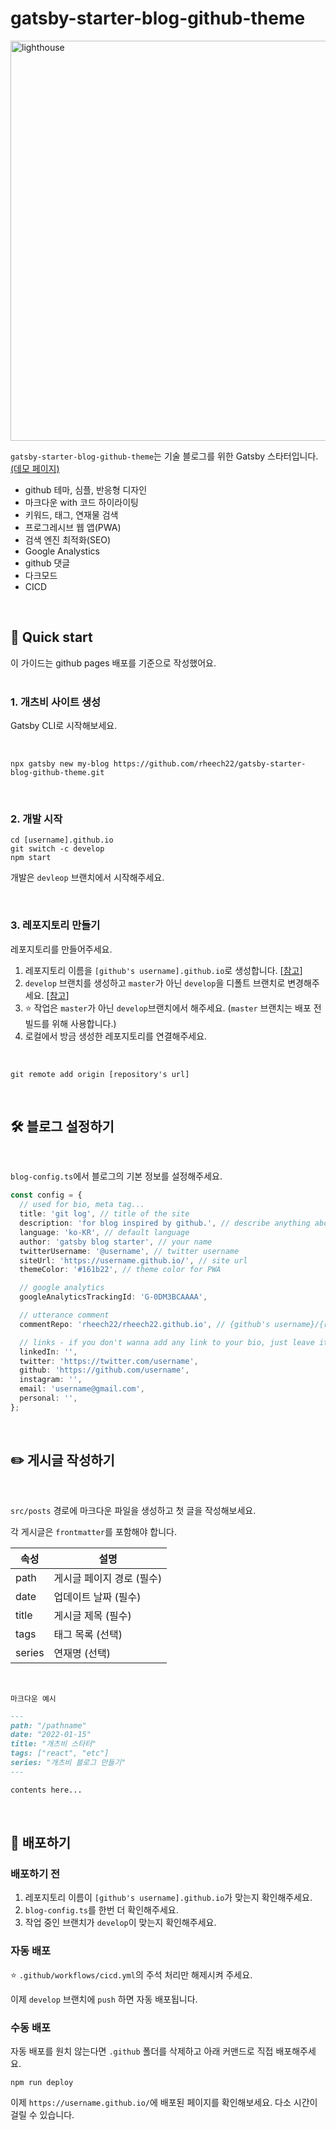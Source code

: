 # gatsby-starter-blog-github-theme

<img width="640" alt="lighthouse" src="https://user-images.githubusercontent.com/57756798/195974256-db696680-d8c1-4260-9d36-f50cf36cfcdc.png">

`gatsby-starter-blog-github-theme`는 기술 블로그를 위한 Gatsby 스타터입니다. [(데모 페이지)](https://githubtheme.gatsbyjs.io/)

- github 테마, 심플, 반응형 디자인
- 마크다운 with 코드 하이라이팅
- 키워드, 태그, 연재물 검색
- 프로그레시브 웹 앱(PWA)
- 검색 엔진 최적화(SEO)
- Google Analystics
- github 댓글
- 다크모드
- CICD

<br />

## :rocket: Quick start

이 가이드는 github pages 배포를 기준으로 작성했어요.  
<br />

### 1. 개츠비 사이트 생성  

Gatsby CLI로 시작해보세요.  

<br />

```
npx gatsby new my-blog https://github.com/rheech22/gatsby-starter-blog-github-theme.git
```
<br />

### 2. 개발 시작  

```
cd [username].github.io
git switch -c develop
npm start
```
개발은 `devleop` 브랜치에서 시작해주세요.

<br />

### 3. 레포지토리 만들기  
레포지토리를 만들어주세요.  

1. 레포지토리 이름을 `[github's username].github.io`로 생성합니다. [[참고](https://pages.github.com/)]
2. `develop` 브랜치를 생성하고 `master`가 아닌 `develop`을 디폴트 브랜치로 변경해주세요. [[참고](https://docs.github.com/en/repositories/configuring-branches-and-merges-in-your-repository/managing-branches-in-your-repository/changing-the-default-branch)]
3. :star: 작업은 `master`가 아닌 `develop`브랜치에서 해주세요. (`master` 브랜치는 배포 전 빌드를 위해 사용합니다.)
4. 로컬에서 방금 생성한 레포지토리를 연결해주세요.

<br />

```
git remote add origin [repository's url]
```

<br />

## :hammer_and_wrench: 블로그 설정하기
<br />

`blog-config.ts`에서 블로그의 기본 정보를 설정해주세요.

```ts
const config = {
  // used for bio, meta tag...
  title: 'git log', // title of the site
  description: 'for blog inspired by github.', // describe anything about your site
  language: 'ko-KR', // default language
  author: 'gatsby blog starter', // your name
  twitterUsername: '@username', // twitter username
  siteUrl: 'https://username.github.io/', // site url
  themeColor: '#161b22', // theme color for PWA

  // google analytics
  googleAnalyticsTrackingId: 'G-0DM3BCAAAA',

  // utterance comment
  commentRepo: 'rheech22/rheech22.github.io', // {github's username}/{repository}

  // links - if you don't wanna add any link to your bio, just leave it empty string.
  linkedIn: '',
  twitter: 'https://twitter.com/username',
  github: 'https://github.com/username',
  instagram: '',
  email: 'username@gmail.com',
  personal: '',
};
```
<br />

## :pencil2: 게시글 작성하기  
<br />

`src/posts` 경로에 마크다운 파일을 생성하고 첫 글을 작성해보세요.
<br />

각 게시글은 `frontmatter`를 포함해야 합니다.

| 속성   | 설명                      |
| ------ | ------------------------- |
| path   | 게시글 페이지 경로 (필수) |
| date   | 업데이트 날짜 (필수)      |
| title  | 게시글 제목 (필수)        |
| tags   | 태그 목록 (선택)          |
| series | 연재명 (선택)             |

<br />

`마크다운 예시`
```md
---
path: "/pathname"
date: "2022-01-15"
title: "개츠비 스타터" 
tags: ["react", "etc"]
series: "개츠비 블로그 만들기"
---

contents here...
```
<br />

## :rainbow: 배포하기
     
### 배포하기 전
1. 레포지토리 이름이 `[github's username].github.io`가 맞는지 확인해주세요.
2. `blog-config.ts`를 한번 더 확인해주세요.
3. 작업 중인 브랜치가 `develop`이 맞는지 확인해주세요.

### 자동 배포

:star: `.github/workflows/cicd.yml`의 주석 처리만 해제시켜 주세요.

이제 `develop` 브랜치에 `push` 하면 자동 배포됩니다.  

### 수동 배포

자동 배포를 원치 않는다면 `.github` 폴더를 삭제하고 아래 커맨드로 직접 배포해주세요.

```
npm run deploy
```

이제 `https://username.github.io/`에 배포된 페이지를 확인해보세요. 다소 시간이 걸릴 수 있습니다.

